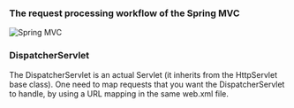 ### The request processing workflow of the Spring MVC 
![Spring MVC](https://docs.spring.io/spring-framework/docs/3.0.0.M4/spring-framework-reference/html/images/mvc.png)

### DispatcherServlet
  The DispatcherServlet is an actual Servlet (it inherits from the HttpServlet base class). One need to map requests that you want the DispatcherServlet to handle, by     using a URL mapping in the same web.xml file.

